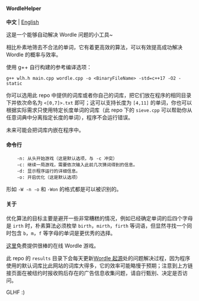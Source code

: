#### WordleHelper

**中文** | [English](./README_en.md)

这是一个能够自动解决 Wordle 问题的小工具~

相比朴素地筛去不合法的单词，它有着更高效的算法，可以有效提高成功解决 Wordle 的概率与效率。

使用 g++ 自行构建的参考编译选项：
```
g++ wlh.h main.cpp wordle.cpp -o <BinaryFileName> -std=c++17 -O2 -static
```
 
你可以选用此 repo 中提供的词库或者你自己的词库，把它们放在程序的相同目录下并依次命名为 `<[0,7]>.txt` 即可；这可以支持长度为 `[4,11]` 的单词，你也可以根据实际需求只使用特定长度单词的词库（此 repo 下的 `sieve.cpp` 可以帮助你从任意词典中分离指定长度的单词），程序不会运行错误。

未来可能会把词库内嵌在程序中。

#### 命令行
```
    -n: 从头开始游戏（这是默认选项，与 -c 冲突）
    -c: 继续一局游戏，需要依次输入此前几次猜词得到的信息。
    -d: 显示程序运行的详细信息。
    -o: 开启优化（这是默认选项）
```
形如 `-W -n -o` 和 `-Won` 的格式都是可以被识别的。

#### 关于
优化算法的目标主要是避开一些非常糟糕的情况，例如已经确定单词的后四个字母是 `irth` 时，朴素算法必须枚举 `birth`，`mirth`，`firth` 等词语，但显然寻找一个同时包含 `b`，`m`，`f` 等字母的单词是更优秀的选择。

[这里](https://wordlegame.org/)免费提供很棒的在线 Wordle 游戏。

此 repo 的 `results` 目录下会每天更新[Wordle 起源](https://www.nytimes.com/games/wordle/index.html)处的问题解决过程，因为程序使用的默认词库比此网站的词库大得多，它的效率可能略慢于预期；注意到上方链接页面在被纽约时报收购后存在的广告信息收集问题，请自行甄别、决定是否访问。

GLHF :)
